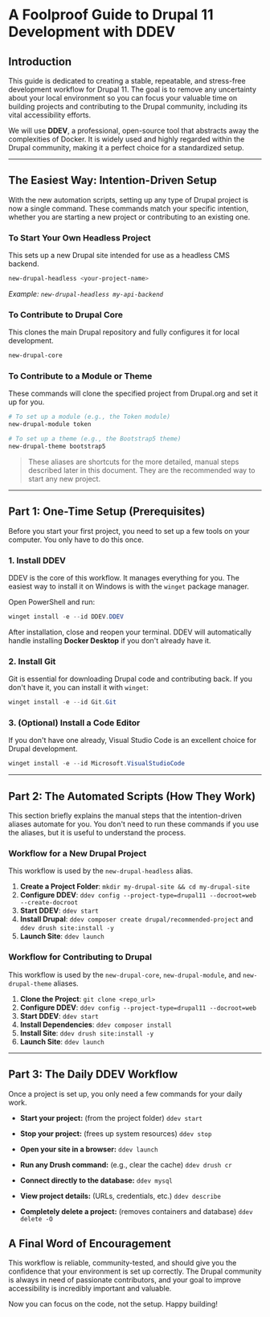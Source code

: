 # A Foolproof Guide to Drupal 11 Development with DDEV

## Introduction

This guide is dedicated to creating a stable, repeatable, and stress-free development workflow for Drupal 11. The goal is to remove any uncertainty about your local environment so you can focus your valuable time on building projects and contributing to the Drupal community, including its vital accessibility efforts.

We will use **DDEV**, a professional, open-source tool that abstracts away the complexities of Docker. It is widely used and highly regarded within the Drupal community, making it a perfect choice for a standardized setup.

---

## The Easiest Way: Intention-Driven Setup

With the new automation scripts, setting up any type of Drupal project is now a single command. These commands match your specific intention, whether you are starting a new project or contributing to an existing one.

### To Start Your Own Headless Project

This sets up a new Drupal site intended for use as a headless CMS backend.

```powershell
new-drupal-headless <your-project-name>
```
*Example: `new-drupal-headless my-api-backend`*

### To Contribute to Drupal Core

This clones the main Drupal repository and fully configures it for local development.

```powershell
new-drupal-core
```

### To Contribute to a Module or Theme

These commands will clone the specified project from Drupal.org and set it up for you.

```powershell
# To set up a module (e.g., the Token module)
new-drupal-module token

# To set up a theme (e.g., the Bootstrap5 theme)
new-drupal-theme bootstrap5
```

> These aliases are shortcuts for the more detailed, manual steps described later in this document. They are the recommended way to start any new project.

---

## Part 1: One-Time Setup (Prerequisites)

Before you start your first project, you need to set up a few tools on your computer. You only have to do this once.

### 1. Install DDEV

DDEV is the core of this workflow. It manages everything for you. The easiest way to install it on Windows is with the `winget` package manager.

Open PowerShell and run:
```powershell
winget install -e --id DDEV.DDEV
```

After installation, close and reopen your terminal. DDEV will automatically handle installing **Docker Desktop** if you don't already have it.

### 2. Install Git

Git is essential for downloading Drupal code and contributing back. If you don't have it, you can install it with `winget`:

```powershell
winget install -e --id Git.Git
```

### 3. (Optional) Install a Code Editor

If you don't have one already, Visual Studio Code is an excellent choice for Drupal development.

```powershell
winget install -e --id Microsoft.VisualStudioCode
```

---

## Part 2: The Automated Scripts (How They Work)

This section briefly explains the manual steps that the intention-driven aliases automate for you. You don't need to run these commands if you use the aliases, but it is useful to understand the process.

### Workflow for a **New** Drupal Project

This workflow is used by the `new-drupal-headless` alias.

1.  **Create a Project Folder**: `mkdir my-drupal-site && cd my-drupal-site`
2.  **Configure DDEV**: `ddev config --project-type=drupal11 --docroot=web --create-docroot`
3.  **Start DDEV**: `ddev start`
4.  **Install Drupal**: `ddev composer create drupal/recommended-project` and `ddev drush site:install -y`
5.  **Launch Site**: `ddev launch`

### Workflow for **Contributing** to Drupal

This workflow is used by the `new-drupal-core`, `new-drupal-module`, and `new-drupal-theme` aliases.

1.  **Clone the Project**: `git clone <repo_url>`
2.  **Configure DDEV**: `ddev config --project-type=drupal11 --docroot=web`
3.  **Start DDEV**: `ddev start`
4.  **Install Dependencies**: `ddev composer install`
5.  **Install Site**: `ddev drush site:install -y`
6.  **Launch Site**: `ddev launch`

---

## Part 3: The Daily DDEV Workflow

Once a project is set up, you only need a few commands for your daily work.

*   **Start your project:** (from the project folder)
    `ddev start`

*   **Stop your project:** (frees up system resources)
    `ddev stop`

*   **Open your site in a browser:**
    `ddev launch`

*   **Run any Drush command:** (e.g., clear the cache)
    `ddev drush cr`

*   **Connect directly to the database:**
    `ddev mysql`

*   **View project details:** (URLs, credentials, etc.)
    `ddev describe`

*   **Completely delete a project:** (removes containers and database)
    `ddev delete -O`

## A Final Word of Encouragement

This workflow is reliable, community-tested, and should give you the confidence that your environment is set up correctly. The Drupal community is always in need of passionate contributors, and your goal to improve accessibility is incredibly important and valuable.

Now you can focus on the code, not the setup. Happy building!